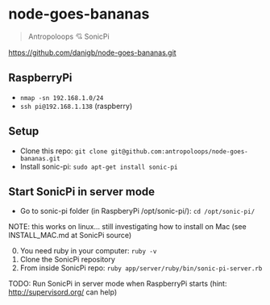 # node-goes-bananas

> Antropoloops 💘 SonicPi

https://github.com/danigb/node-goes-bananas.git

## RaspberryPi

* `nmap -sn 192.168.1.0/24`
* `ssh pi@192.168.1.138` (raspberry)

## Setup

* Clone this repo: `git clone git@github.com:antropoloops/node-goes-bananas.git`
* Install sonic-pi: `sudo apt-get install sonic-pi`

## Start SonicPi in server mode

* Go to sonic-pi folder (in RaspberyPi /opt/sonic-pi/): `cd /opt/sonic-pi/`

NOTE: this works on linux... still investigating how to install on Mac (see INSTALL_MAC.md at SonicPi source)

0.  You need ruby in your computer: `ruby -v`
1.  Clone the SonicPi repository
1.  From inside SonicPi repo: `ruby app/server/ruby/bin/sonic-pi-server.rb`

TODO: Run SonicPi in server mode when RaspberryPi starts (hint: http://supervisord.org/ can help)
